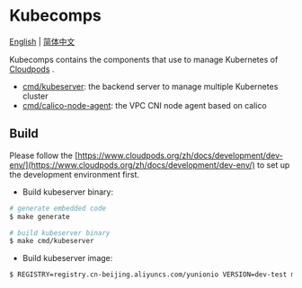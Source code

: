 # Kubecomps

[English](./README.md) | [简体中文](./README-CN.md)

Kubecomps contains the components that use to manage Kubernetes of [Cloudpods](https://github.com/yunionio/cloudpods) .

- [cmd/kubeserver](./cmd/kubeserver): the backend server to manage multiple Kubernetes cluster
- [cmd/calico-node-agent](./cmd/calico-node-agent): the VPC CNI node agent based on calico

## Build

Please follow the [https://www.cloudpods.org/zh/docs/development/dev-env/](https://www.cloudpods.org/zh/docs/development/dev-env/) to set up the development environment first.

- Build kubeserver binary:

```bash
# generate embedded code
$ make generate

# build kubeserver binary
$ make cmd/kubeserver
```

- Build kubeserver image:

```bash
$ REGISTRY=registry.cn-beijing.aliyuncs.com/yunionio VERSION=dev-test make image kubeserver
```
